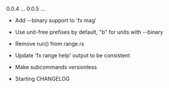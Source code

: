 0.0.4 ...
0.0.5 ...

 * Add --binary support to 'fx mag'
 * Use unit-free prefixes by default, "b" for units with --binary
 * Remove run() from range.rs

 * Update 'fx range help' output to be consistent
 * Make subcommands versionless
 * Starting CHANGELOG
